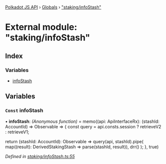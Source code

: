 [Polkadot JS API](../README.md) › [Globals](../globals.md) › ["staking/infoStash"](_staking_infostash_.md)

# External module: "staking/infoStash"

## Index

### Variables

* [infoStash](_staking_infostash_.md#const-infostash)

## Variables

### `Const` infoStash

• **infoStash**: *(Anonymous function)* =  memo((api: ApiInterfaceRx): (stashId: AccountId) => Observable<DerivedStakingStash> => {
  const query = api.consts.session
    ? retrieveV2
    : retrieveV1;

  return (stashId: AccountId): Observable<DerivedStakingStash> =>
    query(api, stashId).pipe(
      map((result): DerivedStakingStash => parse(stashId, result)),
      drr()
    );
}, true)

*Defined in [staking/infoStash.ts:55](https://github.com/polkadot-js/api/blob/2371d6a29c/packages/api-derive/src/staking/infoStash.ts#L55)*

